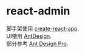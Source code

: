 # react-admin
脚手架使用 [create-react-app](https://github.com/facebook/create-react-app).  
UI使用 [AntDesign](https://github.com/ant-design/ant-design).  
部分参考 [Ant Design Pro](https://pro.ant.design/).
